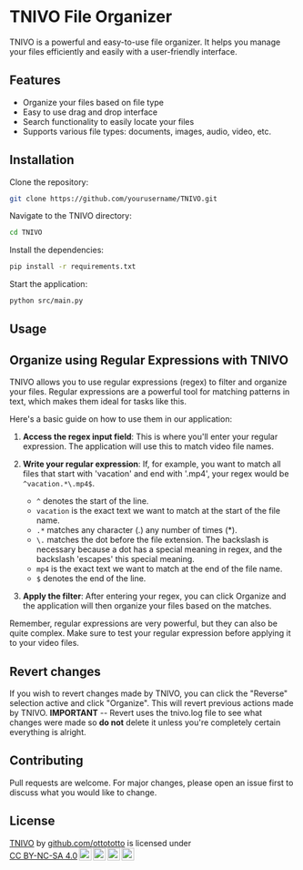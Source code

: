 # TNIVO File Organizer

TNIVO is a powerful and easy-to-use file organizer. It helps you manage your files efficiently and easily with a user-friendly interface.

## Features

- Organize your files based on file type
- Easy to use drag and drop interface
- Search functionality to easily locate your files
- Supports various file types: documents, images, audio, video, etc.

## Installation

Clone the repository:

```bash
git clone https://github.com/yourusername/TNIVO.git
```

Navigate to the TNIVO directory:

```bash
cd TNIVO
```

Install the dependencies:

```bash
pip install -r requirements.txt
```

Start the application:

```bash
python src/main.py
```

## Usage

## Organize using Regular Expressions with TNIVO

TNIVO allows you to use regular expressions (regex) to filter and organize your files. Regular expressions are a powerful tool for matching patterns in text, which makes them ideal for tasks like this.

Here's a basic guide on how to use them in our application:

1. **Access the regex input field**: This is where you'll enter your regular expression. The application will use this to match video file names.

2. **Write your regular expression**: If, for example, you want to match all files that start with 'vacation' and end with '.mp4', your regex would be `^vacation.*\.mp4$`.

   - `^` denotes the start of the line.
   - `vacation` is the exact text we want to match at the start of the file name.
   - `.*` matches any character (.) any number of times (\*).
   - `\.` matches the dot before the file extension. The backslash is necessary because a dot has a special meaning in regex, and the backslash 'escapes' this special meaning.
   - `mp4` is the exact text we want to match at the end of the file name.
   - `$` denotes the end of the line.

3. **Apply the filter**: After entering your regex, you can click Organize and the application will then organize your files based on the matches.

Remember, regular expressions are very powerful, but they can also be quite complex. Make sure to test your regular expression before applying it to your video files.


## Revert changes

If you wish to revert changes made by TNIVO, you can click the "Reverse" selection active and click "Organize". This will revert previous actions made by TNIVO. 
**IMPORTANT** -- Revert uses the tnivo.log file to see what changes were made so **do not** delete it unless you're completely certain everything is alright. 

## Contributing

Pull requests are welcome. For major changes, please open an issue first to discuss what you would like to change.

## License

<p xmlns:cc="http://creativecommons.org/ns#" xmlns:dct="http://purl.org/dc/terms/"><a property="dct:title" rel="cc:attributionURL" href="https://github.com/ottototto/TNIVO">TNIVO</a> by <a rel="cc:attributionURL dct:creator" property="cc:attributionName" href="https://github.com/ottototto">github.com/ottototto</a> is licensed under <a href="http://creativecommons.org/licenses/by-nc-sa/4.0/?ref=chooser-v1" target="_blank" rel="license noopener noreferrer" style="display:inline-block;">CC BY-NC-SA 4.0<img style="height:22px!important;margin-left:3px;vertical-align:text-bottom;" src="https://mirrors.creativecommons.org/presskit/icons/cc.svg?ref=chooser-v1"><img style="height:22px!important;margin-left:3px;vertical-align:text-bottom;" src="https://mirrors.creativecommons.org/presskit/icons/by.svg?ref=chooser-v1"><img style="height:22px!important;margin-left:3px;vertical-align:text-bottom;" src="https://mirrors.creativecommons.org/presskit/icons/nc.svg?ref=chooser-v1"><img style="height:22px!important;margin-left:3px;vertical-align:text-bottom;" src="https://mirrors.creativecommons.org/presskit/icons/sa.svg?ref=chooser-v1"></a></p>

```